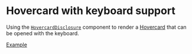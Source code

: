 # Hovercard with keyboard support

<div data-description>

Using the <a href="/apis/hovercard-disclosure"><code>HovercardDisclosure</code></a> component to render a <a href="/components/hovercard">Hovercard</a> that can be opened with the keyboard.

</div>

<a href="./index.tsx" data-playground>Example</a>
